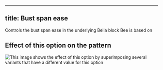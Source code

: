 ***

## title: Bust span ease

Controls the bust span ease in the underlying Bella block Bee is based on

## Effect of this option on the pattern

![This image shows the effect of this option by superimposing several variants that have a different value for this option](bee\_bustspanease\_sample.svg "Effect of this option on the pattern")
